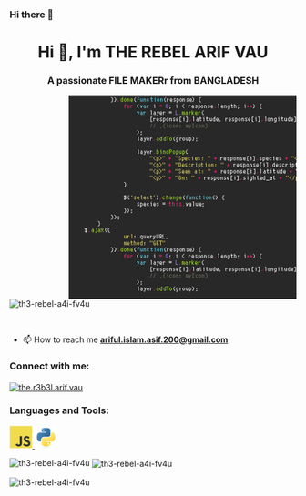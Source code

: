 ### Hi there 👋

<!--
**TH3-REBEL-A4I-FV4U/TH3-REBEL-A4I-FV4U** is a ✨ _special_ ✨ repository because its `README.md` (this file) appears on your GitHub profile.

Here are some ideas to get you started:

- 🔭 I’m currently working on ...
- 🌱 I’m currently learning ...
- 👯 I’m looking to collaborate on ...
- 🤔 I’m looking for help with ...
- 💬 Ask me about ...
- 📫 How to reach me: ...
- 😄 Pronouns: ...
- ⚡ Fun fact: ...
-->
<h1 align="center">Hi , I'm THE REBEL ARIF VAU</h1>
<h3 align="center">A passionate FILE MAKERr from BANGLADESH</h3>

<img align="right" alt="coding" width="400" src="https://raw.githubusercontent.com/MRVIVEK-CODER/Decompiler/main/106824690-8dd73a00-66ad-11eb-89e2-53e13ac6f594.gif">

<p align="left"> <img src="https://komarev.com/ghpvc/?username=th3-rebel-a4i-fv4u&label=Profile%20views&color=0e75b6&style=flat" alt="th3-rebel-a4i-fv4u" /> </p>

<p align="left"> <a href="https://twitter.com/" target="blank"><img src="https://img.shields.io/twitter/follow/?logo=twitter&style=for-the-badge" alt="" /></a> </p>

- 📫 How to reach me **ariful.islam.asif.200@gmail.com**

<h3 align="left">Connect with me:</h3>
<p align="left">
<a href="https://fb.com/the.r3b3l.arif.vau" target="blank"><img align="center" src="https://raw.githubusercontent.com/rahuldkjain/github-profile-readme-generator/master/src/images/icons/Social/facebook.svg" alt="the.r3b3l.arif.vau" height="30" width="40" /></a>
</p>

<h3 align="left">Languages and Tools:</h3>
<p align="left"> <a href="https://developer.mozilla.org/en-US/docs/Web/JavaScript" target="_blank" rel="noreferrer"> <img src="https://raw.githubusercontent.com/devicons/devicon/master/icons/javascript/javascript-original.svg" alt="javascript" width="40" height="40"/> </a> <a href="https://www.python.org" target="_blank" rel="noreferrer"> <img src="https://raw.githubusercontent.com/devicons/devicon/master/icons/python/python-original.svg" alt="python" width="40" height="40"/> </a> </p>

<p><img align="left" src="https://github-readme-stats.vercel.app/api/top-langs?username=th3-rebel-a4i-fv4u&show_icons=true&locale=en&layout=compact" alt="th3-rebel-a4i-fv4u" /></p>

<p>&nbsp;<img align="center" src="https://github-readme-stats.vercel.app/api?username=th3-rebel-a4i-fv4u&show_icons=true&locale=en" alt="th3-rebel-a4i-fv4u" /></p>

<p><img align="center" src="https://github-readme-streak-stats.herokuapp.com/?user=th3-rebel-a4i-fv4u&" alt="th3-rebel-a4i-fv4u" /></p>
